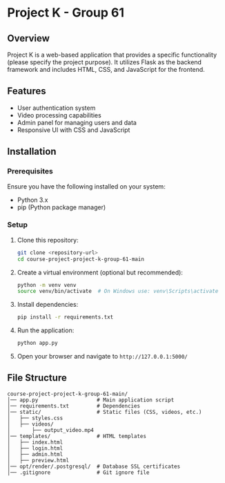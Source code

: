 # Project K - Group 61

## Overview
Project K is a web-based application that provides a specific functionality (please specify the project purpose). It utilizes Flask as the backend framework and includes HTML, CSS, and JavaScript for the frontend.

## Features
- User authentication system
- Video processing capabilities
- Admin panel for managing users and data
- Responsive UI with CSS and JavaScript

## Installation

### Prerequisites
Ensure you have the following installed on your system:
- Python 3.x
- pip (Python package manager)

### Setup
1. Clone this repository:
   ```sh
   git clone <repository-url>
   cd course-project-project-k-group-61-main
   ```
2. Create a virtual environment (optional but recommended):
   ```sh
   python -m venv venv
   source venv/bin/activate  # On Windows use: venv\Scripts\activate
   ```
3. Install dependencies:
   ```sh
   pip install -r requirements.txt
   ```
4. Run the application:
   ```sh
   python app.py
   ```
5. Open your browser and navigate to `http://127.0.0.1:5000/`

## File Structure
```
course-project-project-k-group-61-main/
│── app.py                   # Main application script
│── requirements.txt         # Dependencies
│── static/                  # Static files (CSS, videos, etc.)
│   ├── styles.css
│   ├── videos/
│       ├── output_video.mp4
│── templates/               # HTML templates
│   ├── index.html
│   ├── login.html
│   ├── admin.html
│   ├── preview.html
│── opt/render/.postgresql/  # Database SSL certificates
│── .gitignore               # Git ignore file
```

